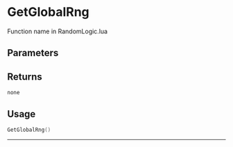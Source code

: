 # GetGlobalRng
Function name in RandomLogic.lua
## Parameters

## Returns
`none`
## Usage
```lua
GetGlobalRng()
```
---
